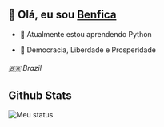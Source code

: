 ## 👋 Olá, eu sou [Benfica](https://github.com/ImGenius7)

- 🌱 Atualmente estou aprendendo Python

- 🎩 Democracia, Liberdade e Prosperidade
 
 ###### 🇧🇷 Brazil

## Github Stats  
![Meu status](https://github-readme-stats.vercel.app/api?username=Benfica7&show_icons=true&theme=midnight-purple) 

